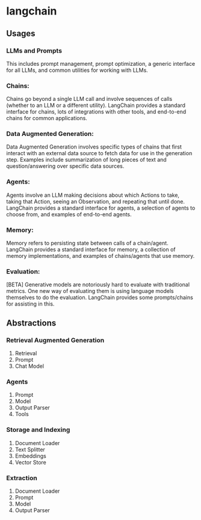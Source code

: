 # langchain

## Usages

### LLMs and Prompts

This includes prompt management, prompt optimization, a generic interface for all LLMs, and common utilities for working with LLMs.

### Chains:

Chains go beyond a single LLM call and involve sequences of calls (whether to an LLM or a different utility). LangChain provides a standard interface for chains, lots of integrations with other tools, and end-to-end chains for common applications.

### Data Augmented Generation:

Data Augmented Generation involves specific types of chains that first interact with an external data source to fetch data for use in the generation step. Examples include summarization of long pieces of text and question/answering over specific data sources.

### Agents:

Agents involve an LLM making decisions about which Actions to take, taking that Action, seeing an Observation, and repeating that until done. LangChain provides a standard interface for agents, a selection of agents to choose from, and examples of end-to-end agents.

### Memory:

Memory refers to persisting state between calls of a chain/agent. LangChain provides a standard interface for memory, a collection of memory implementations, and examples of chains/agents that use memory.

### Evaluation:

[BETA] Generative models are notoriously hard to evaluate with traditional metrics. One new way of evaluating them is using language models themselves to do the evaluation. LangChain provides some prompts/chains for assisting in this.

## Abstractions

### Retrieval Augmented Generation

1. Retrieval
2. Prompt
3. Chat Model

### Agents

1. Prompt
2. Model
3. Output Parser
4. Tools

### Storage and Indexing

1. Document Loader
2. Text Splitter
3. Embeddings
4. Vector Store

### Extraction

1. Document Loader
2. Prompt
3. Model
4. Output Parser
